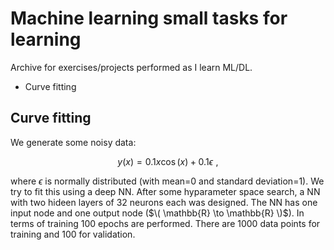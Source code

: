 # Machine learning small tasks for learning

Archive for exercises/projects performed as I learn ML/DL.
*  Curve fitting

## Curve fitting

We generate some noisy data:

```math

y(x) = 0.1 x \cos(x) + 0.1\epsilon \,\,,

```

where $\epsilon$ is normally distributed (with mean=0 and standard deviation=1). We try to fit this using a deep NN. After some hyparameter space search, a NN with two hideen layers of 32 neurons each was designed. The NN has one input node and one output node ($\( \mathbb{R} \to \mathbb{R} \)$). In terms of training 100 epochs are performed. There are 1000 data points for training and 100 for validation. 